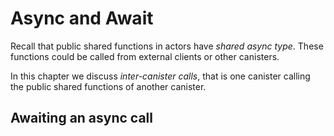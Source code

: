 # Async and Await

Recall that public shared functions in actors have _shared async type_. These functions could be called from external clients or other canisters.

In this chapter we discuss _inter-canister calls_, that is one canister calling the public shared functions of another canister.

## Awaiting an async call

```motoko

```
